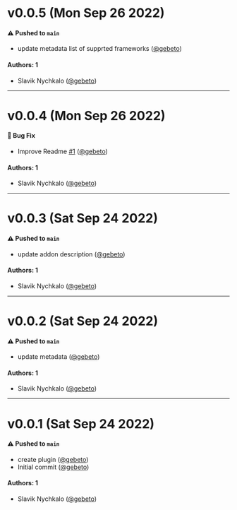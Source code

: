 # v0.0.5 (Mon Sep 26 2022)

#### ⚠️ Pushed to `main`

- update metadata list of supprted frameworks ([@gebeto](https://github.com/gebeto))

#### Authors: 1

- Slavik Nychkalo ([@gebeto](https://github.com/gebeto))

---

# v0.0.4 (Mon Sep 26 2022)

#### 🐛 Bug Fix

- Improve Readme [#1](https://github.com/gebeto/storybook-addon-manual-mocks/pull/1) ([@gebeto](https://github.com/gebeto))

#### Authors: 1

- Slavik Nychkalo ([@gebeto](https://github.com/gebeto))

---

# v0.0.3 (Sat Sep 24 2022)

#### ⚠️ Pushed to `main`

- update addon description ([@gebeto](https://github.com/gebeto))

#### Authors: 1

- Slavik Nychkalo ([@gebeto](https://github.com/gebeto))

---

# v0.0.2 (Sat Sep 24 2022)

#### ⚠️ Pushed to `main`

- update metadata ([@gebeto](https://github.com/gebeto))

#### Authors: 1

- Slavik Nychkalo ([@gebeto](https://github.com/gebeto))

---

# v0.0.1 (Sat Sep 24 2022)

#### ⚠️ Pushed to `main`

- create plugin ([@gebeto](https://github.com/gebeto))
- Initial commit ([@gebeto](https://github.com/gebeto))

#### Authors: 1

- Slavik Nychkalo ([@gebeto](https://github.com/gebeto))
